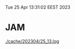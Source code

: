 Tue 25 Apr 13:31:02 EEST 2023
# JAM
<a href='./cache/202304/25_13.log'>./cache/202304/25_13.log</a>
